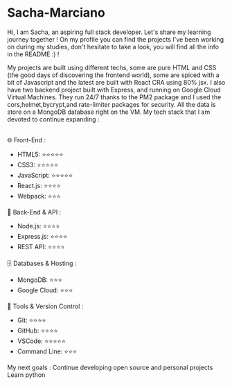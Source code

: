 # Sacha-Marciano
 Hi, I am Sacha, an aspiring full stack developer.
 Let's share my learning journey together !
 On my profile you can find the projects I've been working on during my studies, don't hesitate to take a look, you will find all the info in the README :) !

My projects are built using different techs, some are pure HTML and CSS (the good days of discovering the frontend world), some are spiced with a bit of Javascript and the latest are built with React CRA using 80% jsx.
I also have two backend project built with Express, and running on Google Cloud Virtual Machines. They run 24/7 thanks to the PM2 package and I used the cors,helmet,bycrypt,and rate-limiter packages for security. All the data is store on a MongoDB database right on the VM.
My tech stack that I am devoted to continue expanding :

 <br/>🌐 Front-End :
- HTML5: ⭐⭐⭐⭐⭐
- CSS3: ⭐⭐⭐⭐⭐
- JavaScript​: ⭐⭐⭐⭐⭐
- React.js: ⭐⭐⭐⭐
- Webpack: ⭐⭐⭐<br/>

💾 Back-End & API :
- Node.js: ⭐⭐⭐⭐
- Express.js: ⭐⭐⭐⭐
- REST API: ⭐⭐⭐⭐<br/>

🗄️ Databases & Hosting :
- MongoDB: ⭐⭐⭐
- Google Cloud: ⭐⭐⭐<br/>

🔧 Tools & Version Control :
- Git: ⭐⭐⭐⭐
- GitHub: ⭐⭐⭐⭐
- VSCode: ⭐⭐⭐⭐⭐
- Command Line: ⭐⭐⭐<br/>

My next goals : 
Continue developing open source and personal projects
Learn python
